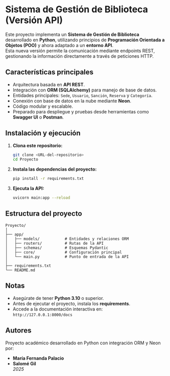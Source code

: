 # Sistema de Gestión de Biblioteca (Versión API)

Este proyecto implementa un **Sistema de Gestión de Biblioteca** desarrollado en **Python**, utilizando principios de **Programación Orientada a Objetos (POO)** y ahora adaptado a un **entorno API**.  
Esta nueva versión permite la comunicación mediante endpoints REST, gestionando la información directamente a través de peticiones HTTP.

## Características principales

- Arquitectura basada en **API REST**.  
- Integración con **ORM (SQLAlchemy)** para manejo de base de datos.  
- Entidades principales: `Sede`, `Usuario`, `Sanción`, `Reserva` y `Categoría`.  
- Conexión con base de datos en la nube mediante **Neon**.  
- Código modular y escalable.  
- Preparado para despliegue y pruebas desde herramientas como **Swagger UI** o **Postman**.  

## Instalación y ejecución

1. **Clona este repositorio:**
   ```bash
   git clone <URL-del-repositorio>
   cd Proyecto
   ```

2. **Instala las dependencias del proyecto:**
   ```bash
   pip install -r requirements.txt
   ```

3. **Ejecuta la API:**
   ```bash
   uvicorn main:app --reload
   ```

## Estructura del proyecto

```
Proyecto/
│
├── app/
│   ├── models/           # Entidades y relaciones ORM
│   ├── routers/          # Rutas de la API
│   ├── schemas/          # Esquemas Pydantic
│   ├── core/             # Configuración principal
│   └── main.py           # Punto de entrada de la API
│
├── requirements.txt
└── README.md
```

## Notas

- Asegúrate de tener **Python 3.10** o superior.  
- Antes de ejecutar el proyecto, instala los **requirements**.  
- Accede a la documentación interactiva en:  
   `http://127.0.0.1:8000/docs`  

##  Autores
Proyecto académico desarrollado en Python con integración ORM y Neon por:  
- **María Fernanda Palacio**  
- **Salomé Gil**  
*2025*